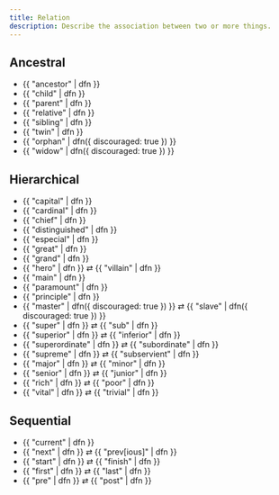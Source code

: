 ```yaml
---
title: Relation
description: Describe the association between two or more things.
---
```


## Ancestral

* {{ "ancestor" | dfn }}
* {{ "child" | dfn }}
* {{ "parent" | dfn }}
* {{ "relative" | dfn }}
* {{ "sibling" | dfn }}
* {{ "twin" | dfn }}
* {{ "orphan" | dfn({ discouraged: true }) }}
* {{ "widow" | dfn({ discouraged: true }) }}

## Hierarchical

* {{ "capital" | dfn }}
* {{ "cardinal" | dfn }}
* {{ "chief" | dfn }}
* {{ "distinguished" | dfn }}
* {{ "especial" | dfn }}
* {{ "great" | dfn }}
* {{ "grand" | dfn }}
* {{ "hero" | dfn }} ⇄ {{ "villain" | dfn }}
* {{ "main" | dfn }}
* {{ "paramount" | dfn }}
* {{ "principle" | dfn }}
* {{ "master" | dfn({ discouraged: true }) }} ⇄ {{ "slave" | dfn({ discouraged: true }) }}
* {{ "super" | dfn }} ⇄ {{ "sub" | dfn }}
* {{ "superior" | dfn }} ⇄ {{ "inferior" | dfn }}
* {{ "superordinate" | dfn }} ⇄ {{ "subordinate" | dfn }}
* {{ "supreme" | dfn }} ⇄ {{ "subservient" | dfn }}
* {{ "major" | dfn }} ⇄ {{ "minor" | dfn }}
* {{ "senior" | dfn }} ⇄ {{ "junior" | dfn }}
* {{ "rich" | dfn }} ⇄ {{ "poor" | dfn }}
* {{ "vital" | dfn }} ⇄ {{ "trivial" | dfn }}

## Sequential

* {{ "current" | dfn }}
* {{ "next" | dfn }} ⇄ {{ "prev[ious]" | dfn }}
* {{ "start" | dfn }} ⇄ {{ "finish" | dfn }}
* {{ "first" | dfn }} ⇄ {{ "last" | dfn }}
* {{ "pre" | dfn }} ⇄ {{ "post" | dfn }}

